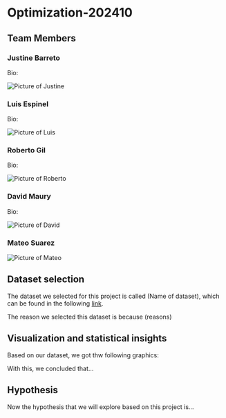 # Optimization-202410

## Team Members

### Justine Barreto

Bio: 

![Picture of Justine](TeamPictures/Justine.png)

### Luis Espinel

Bio:

![Picture of Luis](TeamPictures/Luis.png)

### Roberto Gil

Bio:

![Picture of Roberto](TeamPictures/Roberto.png)

### David Maury

Bio:

![Picture of David](TeamPictures/David.png)

### Mateo Suarez

![Picture of Mateo](TeamPictures/Mateo.png)


## Dataset selection

The dataset we selected for this project is called (Name of dataset), which can be found in the following [link](https://www.kaggle.com/).

The reason we selected this dataset is because (reasons)

## Visualization and statistical insights

Based on our dataset, we got thw following graphics:


With this, we concluded that...

## Hypothesis 

Now the hypothesis that we will explore based on this project is...